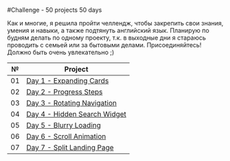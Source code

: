 #Сhallenge - 50 projects 50 days

Как и многие, я решила пройти челлендж, чтобы закрепить свои знания, умения и навыки, а также подтянуть английский язык. Планирую по будням делать по одному проекту, т.к. в выходные дни я стараюсь проводить с семьей или за бытовыми делами. Присоединяйтесь! Должно быть очень увлекательно ;)

|№|Project|
|--|-----|
|01|[Day 1 - Expanding Cards](https://github.com/Sati-prog/12_challenge-50projects50days/tree/main/Expanding_Cards)|
|02|[Day 2 - Progress Steps](https://github.com/Sati-prog/12_challenge-50projects50days/tree/main/Progress_Steps)|
|03|[Day 3 - Rotating Navigation](https://github.com/Sati-prog/12_challenge-50projects50days/tree/main/Rotating_Navigation)|
|04|[Day 4 - Hidden Search Widget](https://github.com/Sati-prog/12_challenge-50projects50days/tree/main/Hidden_Search_Widget)|
|05|[Day 5 - Blurry Loading](https://github.com/Sati-prog/12_challenge-50projects50days/tree/main/Blurry_Loading)|
06|[Day 6 - Scroll Animation](https://github.com/Sati-prog/12_challenge-50projects50days/tree/main/Scroll_Animation)|
|07|[Day 7 - Split Landing Page](https://github.com/Sati-prog/12_challenge-50projects50days/tree/main/Split_Landing_Page)|